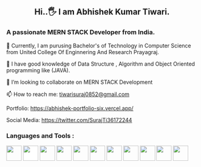<h2 align="center" >Hi..🖐 I am Abhishek Kumar Tiwari.</h2>

<h3> A passionate MERN STACK Developer from India.</h3>

🏫 Currently, I am purusing Bachelor's of Technology in Computer Science from United College Of Enginnering And Research Prayagraj.

📖 I have good knowledge of Data Structure , Algorithm and Object Oriented programming like (JAVA).

👯 I’m looking to collaborate on MERN STACK Development

📫 How to reach me: tiwarisuraj0852@gmail.com

Portfolio: https://abhishek-portfolio-six.vercel.app/

Social Media: https://twitter.com/SurajTi36172244

<h3>Languages and Tools :</h3>
<div class container style="display:flex align-items:center">

<img src="https://cdn.jsdelivr.net/gh/devicons/devicon/icons/mongodb/mongodb-original.svg" width="40px" height="40px" />
<img src="https://cdn.jsdelivr.net/gh/devicons/devicon/icons/express/express-original-wordmark.svg" width="40px" height="40px" style="background-color:white"/>
<img src="https://cdn.jsdelivr.net/gh/devicons/devicon/icons/react/react-original-wordmark.svg" width="40px" height="40px"/>
<img src="https://cdn.jsdelivr.net/gh/devicons/devicon/icons/nodejs/nodejs-original.svg" width="40px" height="40px" />
<img src="https://cdn.jsdelivr.net/gh/devicons/devicon/icons/npm/npm-original-wordmark.svg" width="40px" height="40px"/>
<img src="https://cdn.jsdelivr.net/gh/devicons/devicon/icons/anaconda/anaconda-original-wordmark.svg" width="40px" height="40px"/>
<img src="https://cdn.jsdelivr.net/gh/devicons/devicon/icons/git/git-plain-wordmark.svg"  width="40px" height="40px" />
<img src="https://cdn.jsdelivr.net/gh/devicons/devicon/icons/c/c-original.svg" width="40px" height="40px"/>
<img src="https://cdn.jsdelivr.net/gh/devicons/devicon/icons/css3/css3-original.svg" width="40px" height="40px" />
<img src="https://cdn.jsdelivr.net/gh/devicons/devicon/icons/figma/figma-original.svg" width="40px" height="40px" />
<img src="https://cdn.jsdelivr.net/gh/devicons/devicon/icons/vscode/vscode-original.svg" width="40px" height="40px"/>

</div>


          
          
